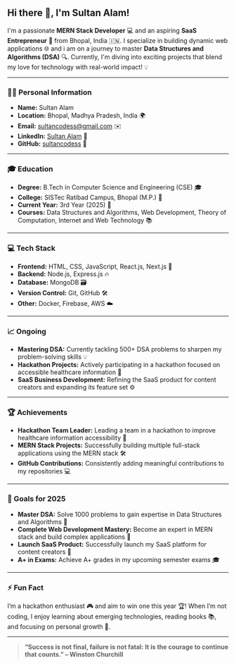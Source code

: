 ## Hi there 👋, I'm **Sultan Alam**!

I'm a passionate **MERN Stack Developer** 💻 and an aspiring **SaaS Entrepreneur** 🚀 from Bhopal, India 🇮🇳. I specialize in building dynamic web applications 🌐 and i am on a journey to master **Data Structures and Algorithms (DSA)** 🔍. Currently, I'm diving into exciting projects that blend my love for technology with real-world impact! 💡

---

### 🧑‍💻 Personal Information

- **Name:** Sultan Alam
- **Location:** Bhopal, Madhya Pradesh, India 🌍
- **Email:** [sultancodess@gmail.com](mailto:sultancodess@gmail.com) ✉️
- **LinkedIn:** [Sultan Alam](https://www.linkedin.com/in/sultan-alam436/) 🔗
- **GitHub:** [sultancodess](https://github.com/sultancodess) 🔑

---

### 🎓 Education

- **Degree:** B.Tech in Computer Science and Engineering (CSE) 🎓
- **College:** SISTec Ratibad Campus, Bhopal (M.P.) 🏫
- **Current Year:** 3rd Year (2025) 📅
- **Courses:** Data Structures and Algorithms, Web Development, Theory of Computation, Internet and Web Technology 📚

---

### 💻 Tech Stack

- **Frontend:** HTML, CSS, JavaScript, React.js, Next.js 🌟
- **Backend:** Node.js, Express.js 🔥
- **Database:** MongoDB 🗃️
- **Version Control:** Git, GitHub 🛠️
- **Other:** Docker, Firebase, AWS ☁️

---

### 📈 Ongoing

- **Mastering DSA:** Currently tackling 500+ DSA problems to sharpen my problem-solving skills 💡
- **Hackathon Projects:** Actively participating in a hackathon focused on accessible healthcare information 🏥
- **SaaS Business Development:** Refining the SaaS product for content creators and expanding its feature set ⚙️

---

### 🏆 Achievements

- **Hackathon Team Leader:** Leading a team in a hackathon to improve healthcare information accessibility 🏅
- **MERN Stack Projects:** Successfully building multiple full-stack applications using the MERN stack 🛠️
- **GitHub Contributions:** Consistently adding meaningful contributions to my repositories 💻

---

### 🎯 Goals for 2025

- **Master DSA:** Solve 1000 problems to gain expertise in Data Structures and Algorithms 🧠
- **Complete Web Development Mastery:** Become an expert in MERN stack and build complex applications 🚀
- **Launch SaaS Product:** Successfully launch my SaaS platform for content creators 🎉
- **A+ in Exams:** Achieve A+ grades in my upcoming semester exams 🎓

---

### ⚡ Fun Fact

I’m a hackathon enthusiast 🎮 and aim to win one this year 🏆! When I’m not coding, I enjoy learning about emerging technologies, reading books 📚, and focusing on personal growth 🌱.

---

> **“Success is not final, failure is not fatal: It is the courage to continue that counts.” – Winston Churchill**
